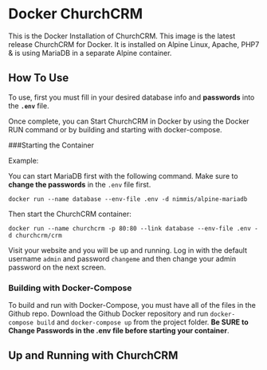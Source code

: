 # Docker ChurchCRM

This is the Docker Installation of ChurchCRM. This image is the latest release ChurchCRM for Docker. It is installed on Alpine Linux, Apache, PHP7 & is using MariaDB in a separate Alpine container.

## How To Use

To use, first you must fill in your desired database info and **passwords** into the **``.env``** file.

Once complete, you can Start ChurchCRM in Docker by using the Docker RUN command or by building and starting with docker-compose.

###Starting the Container

Example:

You can start MariaDB first with the following command. Make sure to **change the passwords** in the ``.env`` file first.

``docker run --name database --env-file .env -d nimmis/alpine-mariadb``

Then start the ChurchCRM container:

``docker run --name churchcrm -p 80:80 --link database --env-file .env -d churchcrm/crm``

Visit your website and you will be up and running. Log in with the default username ``admin`` and password ``changeme`` and then change your admin password on the next screen.

### Building with Docker-Compose

To build and run with Docker-Compose, you must have all of the files in the Github repo. Download the Github Docker repository and run ``docker-compose build`` and ``docker-compose up`` from the project folder. **Be SURE to Change Passwords in the .env file before starting your container**.

## Up and Running with ChurchCRM

[](https://github.com/ChurchCRM/Docker/blob/master/images/Login.jpg)
